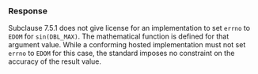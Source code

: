 ### Response

Subclause 7.5.1 does not give license for an implementation to set `errno` to
`EDOM` for `sin(DBL_MAX)`. The mathematical function is defined for that
argument value. While a conforming hosted implementation must not set `errno` to
`EDOM` for this case, the standard imposes no constraint on the accuracy of the
result value.

